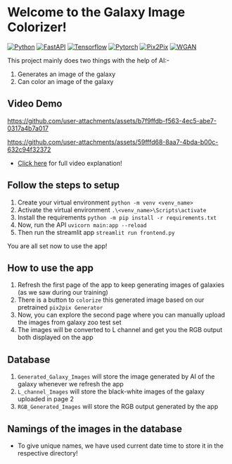 # Welcome to the Galaxy Image Colorizer!

[![Python](https://img.shields.io/badge/Python-blue)](https://www.python.org)
[![FastAPI](https://img.shields.io/badge/FastAPI-maroon)](https://fastapi.tiangolo.com/)
[![Tensorflow](https://img.shields.io/badge/Tensorflow-purple)](https://www.tensorflow.org/api_docs)
[![Pytorch](https://img.shields.io/badge/Pytorch-green)](https://pytorch.org/docs/stable/index.html)
[![Pix2Pix](https://img.shields.io/badge/Pix2Pix-GAN-gold)](https://arxiv.org/pdf/1611.07004)
[![WGAN](https://img.shields.io/badge/Wasserstein-GAN-mint)]([https://huggingface.co/transformers/](https://arxiv.org/pdf/1701.07875))

This project mainly does two things with the help of AI:-
1. Generates an image of the galaxy 
2. Can color an image of the galaxy 

## Video Demo
https://github.com/user-attachments/assets/b7f9ffdb-f563-4ec5-abe7-0317a4b7a017

https://github.com/user-attachments/assets/59fffd68-8aa7-4bda-b00c-632c94f32372

* [Click here](https://youtu.be/b1t5KI-ErsQ) for full video explanation!

## Follow the steps to setup
1. Create your virtual environment `python -m venv <venv_name>`
2. Activate the virtual environment `.\<venv_name>\Scripts\activate`
3. Install the requirements `python -m pip install -r requirements.txt`
4. Now, run the API `uvicorn main:app --reload`
5. Then run the streamlit app `streamlit run frontend.py`

You are all set now to use the app!

## How to use the app
1. Refresh the first page of the app to keep generating images of galaxies (as we saw during our training)
2. There is a button to `colorize` this generated image based on our pretrained `pix2pix Generator`
3. Now, you can explore the second page where you can manually upload the images from galaxy zoo test set
4. The images will be converted to L channel and get you the RGB output both displayed on the app

## Database
1. `Generated_Galaxy_Images` will store the image generated by AI of the galaxy whenever we refresh the app
2. `L_channel_Images` will store the black-white images of the galaxy uploaded in page 2
3. `RGB_Generated_Images` will store the RGB output generated by the app

## Namings of the images in the database
- To give unique names, we have used current date time to store it in the respective directory!
